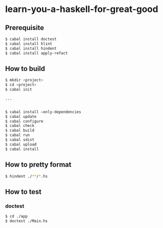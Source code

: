 # learn-you-a-haskell-for-great-good

## Prerequisite

```bash
$ cabal install doctest
$ cabal install hlint
$ cabal install hindent
$ cabal install apply-refact
```

## How to build

```bash
$ mkdir <project>
$ cd <project>
$ cabal init

...


$ cabal install —only-dependencies
$ cabal update
$ cabal configure
$ cabal check
$ cabal build
$ cabal run
$ cabal sdist
$ cabal upload
$ cabal install
```

## How to pretty format

```bash
$ hindent ./**/*.hs
```

## How to test

### doctest

```bash
$ cd ./app
$ doctest ./Main.hs
```
